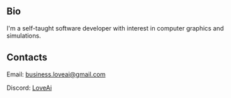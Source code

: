 ## Bio

I'm a self-taught software developer with interest in computer graphics and simulations.

## Contacts

Email: [business.loveai@gmail.com](mailto:business.loveai@gmail.com)

Discord: [LoveAi](https://discordapp.com/users/802206598042353714)
